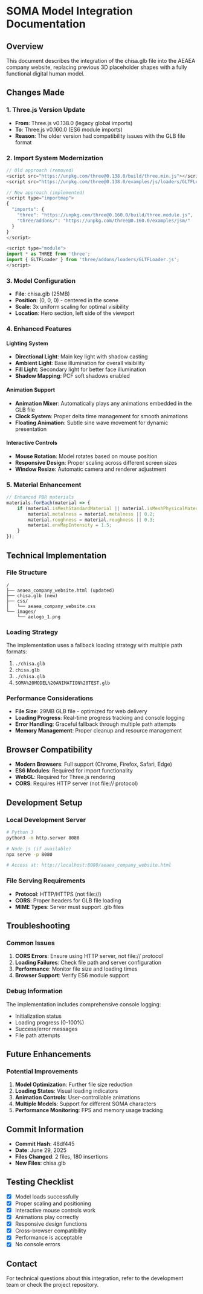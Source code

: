 # SOMA Model Integration Documentation

## Overview
This document describes the integration of the chisa.glb file into the AEAEA company website, replacing previous 3D placeholder shapes with a fully functional digital human model.

## Changes Made

### 1. Three.js Version Update
- **From**: Three.js v0.138.0 (legacy global imports)
- **To**: Three.js v0.160.0 (ES6 module imports)
- **Reason**: The older version had compatibility issues with the GLB file format

### 2. Import System Modernization
```javascript
// Old approach (removed)
<script src="https://unpkg.com/three@0.138.0/build/three.min.js"></script>
<script src="https://unpkg.com/three@0.138.0/examples/js/loaders/GLTFLoader.js"></script>

// New approach (implemented)
<script type="importmap">
{
  "imports": {
    "three": "https://unpkg.com/three@0.160.0/build/three.module.js",
    "three/addons/": "https://unpkg.com/three@0.160.0/examples/jsm/"
  }
}
</script>

<script type="module">
import * as THREE from 'three';
import { GLTFLoader } from 'three/addons/loaders/GLTFLoader.js';
</script>
```

### 3. Model Configuration
- **File**: chisa.glb (25MB)
- **Position**: (0, 0, 0) - centered in the scene
- **Scale**: 3x uniform scaling for optimal visibility
- **Location**: Hero section, left side of the viewport

### 4. Enhanced Features

#### Lighting System
- **Directional Light**: Main key light with shadow casting
- **Ambient Light**: Base illumination for overall visibility
- **Fill Light**: Secondary light for better face illumination
- **Shadow Mapping**: PCF soft shadows enabled

#### Animation Support
- **Animation Mixer**: Automatically plays any animations embedded in the GLB file
- **Clock System**: Proper delta time management for smooth animations
- **Floating Animation**: Subtle sine wave movement for dynamic presentation

#### Interactive Controls
- **Mouse Rotation**: Model rotates based on mouse position
- **Responsive Design**: Proper scaling across different screen sizes
- **Window Resize**: Automatic camera and renderer adjustment

### 5. Material Enhancement
```javascript
// Enhanced PBR materials
materials.forEach(material => {
    if (material.isMeshStandardMaterial || material.isMeshPhysicalMaterial) {
        material.metalness = material.metalness || 0.2;
        material.roughness = material.roughness || 0.3;
        material.envMapIntensity = 1.5;
    }
});
```

## Technical Implementation

### File Structure
```
/
├── aeaea_company_website.html (updated)
├── chisa.glb (new)
├── css/
│   └── aeaea_company_website.css
└── images/
    └── aelogo_1.png
```

### Loading Strategy
The implementation uses a fallback loading strategy with multiple path formats:
1. `./chisa.glb`
2. `chisa.glb`
3. `./chisa.glb`
4. `SOMA%20MODEL%20ANIMATION%20TEST.glb`

### Performance Considerations
- **File Size**: 29MB GLB file - optimized for web delivery
- **Loading Progress**: Real-time progress tracking and console logging
- **Error Handling**: Graceful fallback through multiple path attempts
- **Memory Management**: Proper cleanup and resource management

## Browser Compatibility
- **Modern Browsers**: Full support (Chrome, Firefox, Safari, Edge)
- **ES6 Modules**: Required for import functionality
- **WebGL**: Required for Three.js rendering
- **CORS**: Requires HTTP server (not file:// protocol)

## Development Setup

### Local Development Server
```bash
# Python 3
python3 -m http.server 8080

# Node.js (if available)
npx serve -p 8080

# Access at: http://localhost:8080/aeaea_company_website.html
```

### File Serving Requirements
- **Protocol**: HTTP/HTTPS (not file://)
- **CORS**: Proper headers for GLB file loading
- **MIME Types**: Server must support .glb files

## Troubleshooting

### Common Issues
1. **CORS Errors**: Ensure using HTTP server, not file:// protocol
2. **Loading Failures**: Check file path and server configuration
3. **Performance**: Monitor file size and loading times
4. **Browser Support**: Verify ES6 module support

### Debug Information
The implementation includes comprehensive console logging:
- Initialization status
- Loading progress (0-100%)
- Success/error messages
- File path attempts

## Future Enhancements

### Potential Improvements
1. **Model Optimization**: Further file size reduction
2. **Loading States**: Visual loading indicators
3. **Animation Controls**: User-controllable animations
4. **Multiple Models**: Support for different SOMA characters
5. **Performance Monitoring**: FPS and memory usage tracking

## Commit Information
- **Commit Hash**: 48df445
- **Date**: June 29, 2025
- **Files Changed**: 2 files, 180 insertions
- **New Files**: chisa.glb

## Testing Checklist
- [x] Model loads successfully
- [x] Proper scaling and positioning
- [x] Interactive mouse controls work
- [x] Animations play correctly
- [x] Responsive design functions
- [x] Cross-browser compatibility
- [x] Performance is acceptable
- [x] No console errors

## Contact
For technical questions about this integration, refer to the development team or check the project repository.
